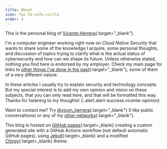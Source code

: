 ```yaml
---
title: About
icon: fas fa-info-circle
order: 4
---
```


This is the personal blog of [Vicente Herrera](https://vicenteherrera.com){:target="_blank"}.

I'm a computer engineer working right now on _Cloud Native Security_ that wants to share some of the knowledge I acquire, some personal thoughts, and discussion of topics trying to clarify what is the actual status of cybersecurity and how can we shape its future. Unless otherwise stated, nothing you find here is endorsed by my employer. Check my main page for links to [other things I've done in the past](https://vicenteherrera.com){:target="_blank"}, some of them of a very different nature.

In these articles I usually try to explain security and technology concepts. But my special interest is to add my own opinion and vision on these subjects, that you can only read here, and that will be formatted this way.  
Thanks for listening to my thoughts!
{:.alert.alert-success.vicente-opinion}

Want to contact me? Try [<i class="fab fa-twitter" style="color:#1DA1F2;" aria-hidden="true"></i>@vicen_herrera](https://twitter.com/vicen_herrera){:target="_blank"} (I like public conversations) or any of my [other networks](https://vicenteherrera.com){:target="_blank"}.

This blog is hosted on [GitHub pages](https://pages.github.com/){:target=_blank} creating a custom generated site with a GitHub Actions workflow (not default automatic GitHub pages), using [Jekyll](https://jekyllrb.com/){:target=_blank} and a modified [Chirpy](https://github.com/cotes2020/jekyll-theme-chirpy){:target=_blank} theme.